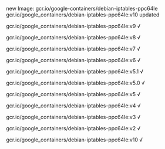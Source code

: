 new Image: gcr.io/google-containers/debian-iptables-ppc64le
gcr.io/google_containers/debian-iptables-ppc64le:v10 updated 

gcr.io/google_containers/debian-iptables-ppc64le:v9 √

gcr.io/google_containers/debian-iptables-ppc64le:v8 √

gcr.io/google_containers/debian-iptables-ppc64le:v7 √

gcr.io/google_containers/debian-iptables-ppc64le:v6 √

gcr.io/google_containers/debian-iptables-ppc64le:v5.1 √

gcr.io/google_containers/debian-iptables-ppc64le:v5.0 √

gcr.io/google_containers/debian-iptables-ppc64le:v5 √

gcr.io/google_containers/debian-iptables-ppc64le:v4 √

gcr.io/google_containers/debian-iptables-ppc64le:v3 √

gcr.io/google_containers/debian-iptables-ppc64le:v2 √

gcr.io/google_containers/debian-iptables-ppc64le:v10 √

